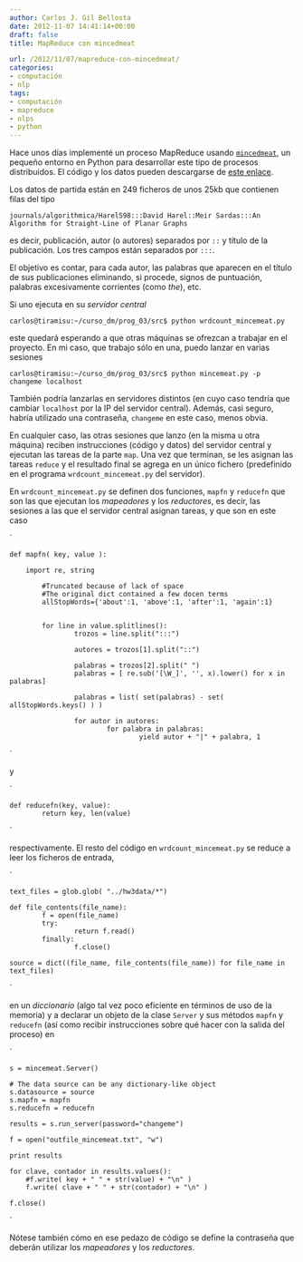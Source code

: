 ```yaml
---
author: Carlos J. Gil Bellosta
date: 2012-11-07 14:41:14+00:00
draft: false
title: MapReduce con mincedmeat

url: /2012/11/07/mapreduce-con-mincedmeat/
categories:
- computación
- nlp
tags:
- computación
- mapreduce
- nlps
- python
---
```


Hace unos días implementé un proceso MapReduce usando [`mincedmeat`](https://github.com/michaelfairley/mincemeatpy), un pequeño entorno en Python para desarrollar este tipo de procesos distribuidos. El código y los datos pueden descargarse de [este enlace](http://datanalytics.com/uploads/mapreduce.zip).

Los datos de partida están en 249 ficheros de unos 25kb que contienen filas del tipo

`journals/algorithmica/HarelS98:::David Harel::Meir Sardas:::An Algorithm for Straight-Line of Planar Graphs`

es decir, publicación, autor (o autores) separados por `::` y título de la publicación. Los tres campos están separados por `:::`.

El objetivo es contar, para cada autor, las palabras que aparecen en el título de sus publicaciones eliminando, si procede, signos de puntuación, palabras excesivamente corrientes (como _the_), etc.

Si uno ejecuta en su _servidor central_

`carlos@tiramisu:~/curso_dm/prog_03/src$ python wrdcount_mincemeat.py`

este quedará esperando a que otras máquinas se ofrezcan a trabajar en el proyecto. En mi caso, que trabajo sólo en una, puedo lanzar en varias sesiones

`carlos@tiramisu:~/curso_dm/prog_03/src$ python mincemeat.py -p changeme localhost`

También podría lanzarlas en servidores distintos (en cuyo caso tendría que cambiar `localhost` por la IP del servidor central). Además, casi seguro, habría utilizado una contraseña, `changeme` en este caso, menos obvia.

En cualquier caso, las otras sesiones que lanzo (en la misma u otra máquina) reciben instrucciones (código y datos) del servidor central y ejecutan las tareas de la parte `map`. Una vez que terminan, se les asignan las tareas `reduce` y el resultado final se agrega en un único fichero (predefinido en el programa `wrdcount_mincemeat.py` del servidor).

En `wrdcount_mincemeat.py` se definen dos funciones, `mapfn` y `reducefn` que son las que ejecutan los _mapeadores_ y los _reductores_, es decir, las sesiones a las que el servidor central asignan tareas, y que son en este caso

`

    def mapfn( key, value ):

    	import re, string

            #Truncated because of lack of space
            #The original dict contained a few docen terms
            allStopWords={'about':1, 'above':1, 'after':1, 'again':1}


            for line in value.splitlines():
                    trozos = line.split(":::")

                    autores = trozos[1].split("::")

                    palabras = trozos[2].split(" ")
                    palabras = [ re.sub('[\W_]', '', x).lower() for x in palabras]

                    palabras = list( set(palabras) - set( allStopWords.keys() ) )

                    for autor in autores:
                            for palabra in palabras:
                                    yield autor + "|" + palabra, 1

`

y

`

    def reducefn(key, value):
            return key, len(value)

`

respectivamente. El resto del código en `wrdcount_mincemeat.py` se reduce a leer los ficheros de entrada,


`

    text_files = glob.glob( "../hw3data/*")

    def file_contents(file_name):
            f = open(file_name)
            try:
                    return f.read()
            finally:
                    f.close()

    source = dict((file_name, file_contents(file_name)) for file_name in text_files)

`

en un _diccionario_ (algo tal vez poco eficiente en términos de uso de la memoria) y a declarar un objeto de la clase `Server` y sus métodos `mapfn` y `reducefn` (así como recibir instrucciones sobre qué hacer con la salida del proceso) en

`

    s = mincemeat.Server()

    # The data source can be any dictionary-like object
    s.datasource = source
    s.mapfn = mapfn
    s.reducefn = reducefn

    results = s.run_server(password="changeme")

    f = open("outfile_mincemeat.txt", "w")

    print results

    for clave, contador in results.values():
    	#f.write( key + " " + str(value) + "\n" )
    	f.write( clave + " " + str(contador) + "\n" )

    f.close()

`

Nótese también cómo en ese pedazo de código se define la contraseña que deberán utilizar los _mapeadores_ y los _reductores_.
